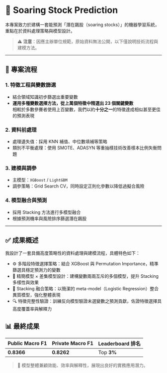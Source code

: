 # 🚀 Soaring Stock Prediction

本專案致力於建構一套能預測「潛在飆股（soaring stocks）」的機器學習系統，重點在於資料處理策略與模型設計。

> ⚠️ **注意**：因應主辦單位規範，原始資料無法公開，以下僅說明技術流程與建模方法。
---

## 🔧 專案流程

### 1. 特徵工程與變數篩選
- 結合領域知識初步篩選出重要變數
- **運用多種變數選擇方法，從上萬個特徵中精選出 23 個關鍵變數**  
  相較於多數參賽者使用上百變數，我們以約**十分之一**的特徵達成相似甚至更佳的預測表現

### 2. 資料前處理
- 處理遺失值：採用 KNN 補值、中位數填補等策略
- 類別不平衡處理：使用 SMOTE、ADASYN 等重抽樣技術改善樣本比例失衡問題

### 3. 建模與調參
- 主模型：`XGBoost` / `LightGBM`
- 調參策略：Grid Search CV，同時設定正則化參數以降低過擬合風險

### 4. 模型融合與預測
- 採用 Stacking 方法進行多模型融合
- 根據預測機率與風險排序篩選潛在飆股

---

## ✅ 成果概述

我設計了一套具備高度策略性的資料處理與建模流程，具體特色如下：

- ⚙️ 多階段特徵選擇策略：結合 XGBoost 與 Permutation Importance，精準篩選具穩定預測力的變數
- 🔀 精簡模型 × 差集模型設計：建構變數兩兩互斥的多個模型，提升 Stacking 多樣性與效果
- 🧠 Stacking 融合策略：以簡潔的 meta-model（Logistic Regression）整合異質模型，強化整體表現
- 🔍 特徵完整性驗證：訓練反向模型驗證未選變數之預測貢獻，佐證特徵選擇具高度覆蓋率與解釋力

## 📊 最終成果
| Public Macro F1 | Private Macro F1 | Leaderboard 排名 |
|------------------|-------------------|-------------------|
| **0.8366**        | **0.8262**         | Top **3%**        |

> 🎯 模型整體兼顧效能、效率與解釋性，展現出良好的實務應用潛力。
